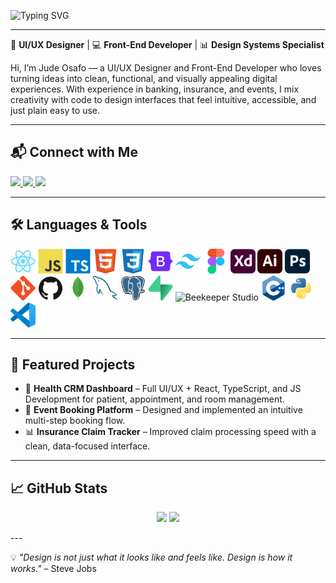 <!-- Typing Animation -->
<p align="left">
    <img src="https://readme-typing-svg.herokuapp.com?font=Fira+Code&size=28&pause=1000&color=00C4FF&vleft=true&width=900&lines=Hi+there!+I'm+Jude+Osafo;UI%2FUX+Designer;Front-End+Developer;Design+Systems+Specialist" alt="Typing SVG" />
</p>

---

🎨 **UI/UX Designer** | 💻 **Front-End Developer** | 📊 **Design Systems Specialist**

Hi, I’m Jude Osafo — a UI/UX Designer and Front-End Developer who loves turning ideas into clean, functional, and visually appealing digital experiences. 
With experience in banking, insurance, and events, I mix creativity with code to design interfaces that feel intuitive, accessible, and just plain easy to use.

---

## 📬 Connect with Me
<a href="mailto:judeosafo.design@gmail.com">
  <img src="https://img.shields.io/badge/-judeosafo.design@gmail.com-c14438?style=flat&logo=Gmail&logoColor=white"/>
</a>
<a href="https://www.linkedin.com/in/jude-osafo-124988253/">
  <img src="https://img.shields.io/badge/LinkedIn-Jude%20Osafo-blue?style=flat&logo=linkedin&logoColor=white"/>
</a>
<a href="https://judeosafo.mypixieset.com/">
  <img src="https://img.shields.io/badge/Portfolio-Jude%20Osafo-000000?style=flat&logo=vercel&logoColor=white"/>
</a>

---

<h2 align="left">🛠 Languages & Tools</h2>
<p align="left">
  <!-- Frontend -->
  <img src="https://raw.githubusercontent.com/devicons/devicon/master/icons/react/react-original.svg" width="40" height="40" alt="React"/>
  <img src="https://raw.githubusercontent.com/devicons/devicon/master/icons/javascript/javascript-original.svg" width="40" height="40" alt="JavaScript"/>
  <img src="https://raw.githubusercontent.com/devicons/devicon/master/icons/typescript/typescript-original.svg" width="40" height="40" alt="TypeScript"/>
  <img src="https://raw.githubusercontent.com/devicons/devicon/master/icons/html5/html5-original.svg" width="40" height="40" alt="HTML5"/>
  <img src="https://raw.githubusercontent.com/devicons/devicon/master/icons/css3/css3-original.svg" width="40" height="40" alt="CSS3"/>
  <img src="https://raw.githubusercontent.com/devicons/devicon/master/icons/bootstrap/bootstrap-plain.svg" width="40" height="40" alt="Bootstrap"/>
  <img src="https://raw.githubusercontent.com/devicons/devicon/master/icons/tailwindcss/tailwindcss-original.svg" width="40" height="40" alt="Tailwind CSS"/>

  <!-- Design Tools -->
  <img src="https://raw.githubusercontent.com/devicons/devicon/master/icons/figma/figma-original.svg" width="40" height="40" alt="Figma"/>
  <img src="https://raw.githubusercontent.com/devicons/devicon/master/icons/xd/xd-plain.svg" width="40" height="40" alt="Adobe XD"/>
  <img src="https://raw.githubusercontent.com/devicons/devicon/master/icons/illustrator/illustrator-plain.svg" width="40" height="40" alt="Adobe Illustrator"/>
  <img src="https://raw.githubusercontent.com/devicons/devicon/master/icons/photoshop/photoshop-plain.svg" width="40" height="40" alt="Photoshop"/>

  <!-- Version Control -->
  <img src="https://raw.githubusercontent.com/devicons/devicon/master/icons/git/git-original.svg" width="40" height="40" alt="Git"/>
  <img src="https://raw.githubusercontent.com/devicons/devicon/master/icons/github/github-original.svg" width="40" height="40" alt="GitHub"/>

 <!-- Databases -->
<img src="https://raw.githubusercontent.com/devicons/devicon/master/icons/mongodb/mongodb-original.svg" width="40" height="40" alt="MongoDB"/>
<img src="https://raw.githubusercontent.com/devicons/devicon/master/icons/mysql/mysql-original.svg" width="40" height="40" alt="MySQL"/>
<img src="https://raw.githubusercontent.com/devicons/devicon/master/icons/postgresql/postgresql-original.svg" width="40" height="40" alt="PostgreSQL"/>
<img src="https://raw.githubusercontent.com/devicons/devicon/master/icons/supabase/supabase-original.svg" width="40" height="40" alt="Supabase"/>
<img src="https://seeklogo.com/images/B/beekeeper-studio-logo-0C6C1A0B21-seeklogo.com.png" width="40" height="40" alt="Beekeeper Studio"/>

  <!-- Programming Languages -->
  <img src="https://raw.githubusercontent.com/devicons/devicon/master/icons/cplusplus/cplusplus-original.svg" width="40" height="40" alt="C++"/>
  <img src="https://raw.githubusercontent.com/devicons/devicon/master/icons/python/python-original.svg" width="40" height="40" alt="Python"/>

  <!-- Cursor IDE -->
  <img src="https://raw.githubusercontent.com/devicons/devicon/master/icons/vscode/vscode-original.svg" width="40" height="40" alt="Cursor IDE"/>
</p>

---

## 📌 Featured Projects
- 🏥 **Health CRM Dashboard** – Full UI/UX + React, TypeScript, and JS Development for patient, appointment, and room management.  
- 🎯 **Event Booking Platform** – Designed and implemented an intuitive multi-step booking flow.  
- 📊 **Insurance Claim Tracker** – Improved claim processing speed with a clean, data-focused interface.  

---

<h2 align="left">📈 GitHub Stats</h2>
<p align="center">
  <img src="https://github-readme-stats.vercel.app/api?username=Nammm-1&show_icons=true&count_private=true&theme=radical&title_color=00C4FF&icon_color=00C4FF&text_color=ffffff&bg_color=0d1117" width="48%" />
  <img src="https://github-readme-stats.vercel.app/api/top-langs/?username=Nammm-1&layout=compact&theme=radical&title_color=00C4FF&text_color=ffffff&bg_color=0d1117" width="48%" />
</p>
---

💡 *"Design is not just what it looks like and feels like. Design is how it works."* – Steve Jobs
